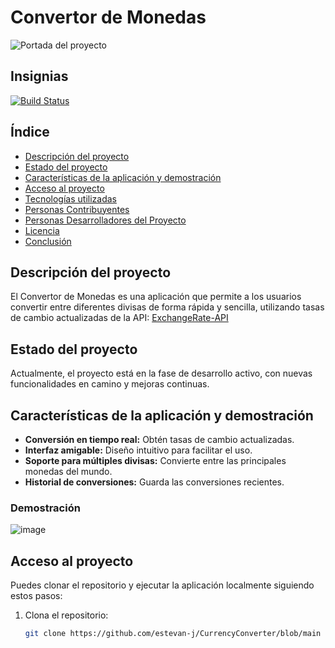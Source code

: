 # Convertor de Monedas

![Portada del proyecto](ruta/a/tu/imagen.jpg)

## Insignias

[![Build Status](https://img.shields.io/badge/build-passing-brightgreen)](https://github.com/tu_usuario/convertor-de-monedas)

## Índice

- [Descripción del proyecto](#descripción-del-proyecto)
- [Estado del proyecto](#estado-del-proyecto)
- [Características de la aplicación y demostración](#características-de-la-aplicación-y-demostración)
- [Acceso al proyecto](#acceso-al-proyecto)
- [Tecnologías utilizadas](#tecnologías-utilizadas)
- [Personas Contribuyentes](#personas-contribuyentes)
- [Personas Desarrolladores del Proyecto](#personas-desarrolladores)
- [Licencia](#licencia)
- [Conclusión](#conclusión)

## Descripción del proyecto

El Convertor de Monedas es una aplicación que permite a los usuarios convertir entre diferentes divisas de forma rápida y sencilla, utilizando tasas de cambio actualizadas de la API: [ExchangeRate-API](https://www.exchangerate-api.com/docs/java-currency-api)

## Estado del proyecto

Actualmente, el proyecto está en la fase de desarrollo activo, con nuevas funcionalidades en camino y mejoras continuas.

## Características de la aplicación y demostración

- **Conversión en tiempo real:** Obtén tasas de cambio actualizadas.
- **Interfaz amigable:** Diseño intuitivo para facilitar el uso.
- **Soporte para múltiples divisas:** Convierte entre las principales monedas del mundo.
- **Historial de conversiones:** Guarda las conversiones recientes.

### Demostración
![image](https://github.com/user-attachments/assets/33489cbc-00a8-4970-aada-d0ac5937e71f)


## Acceso al proyecto

Puedes clonar el repositorio y ejecutar la aplicación localmente siguiendo estos pasos:

1. Clona el repositorio:
   ```bash
   git clone https://github.com/estevan-j/CurrencyConverter/blob/main
